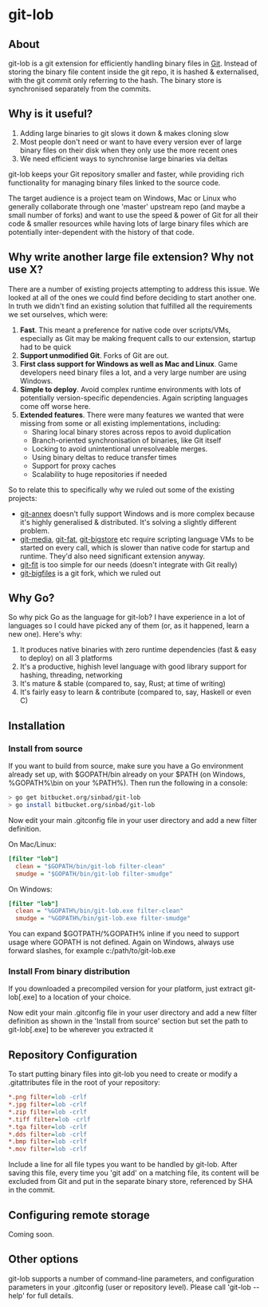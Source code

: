 # git-lob #
## About ##
git-lob is a git extension for efficiently handling binary files in [Git](http://git-scm.com). Instead of storing the binary file content inside the git repo, it is hashed & externalised, with the git commit only referring to the hash. The binary store is synchronised separately from the commits. 

## Why is it useful? ##
1. Adding large binaries to git slows it down & makes cloning slow
2. Most people don't need or want to have every version ever of large binary files on their disk when they only use the more recent ones
3. We need efficient ways to synchronise large binaries via deltas

git-lob keeps your Git repository smaller and faster, while providing rich functionality for managing binary files linked to the source code. 

The target audience is a project team on Windows, Mac or Linux who generally collaborate through one 'master' upstream repo (and maybe a small number of forks) and want to use the speed & power of Git for all their code & smaller resources while having lots of large binary files which are potentially inter-dependent with the history of that code.

## Why write another large file extension? Why not use X? ##
There are a number of existing projects attempting to address this issue. We looked at all of the ones we could find before deciding to start another one.
In truth we didn't find an existing solution that fulfilled all the requirements we set ourselves, which were:

1. **Fast**. This meant a preference for native code over scripts/VMs, especially as Git may be making frequent calls to our extension, startup had to be quick
2. **Support unmodified Git**. Forks of Git are out.
3. **First class support for Windows as well as Mac and Linux**. Game developers need binary files a lot, and a very large number are using Windows. 
4. **Simple to deploy**. Avoid complex runtime environments with lots of potentially version-specific dependencies. Again scripting languages come off worse here.
5. **Extended features**. There were many features we wanted that were missing from some or all existing implementations, including:
    * Sharing local binary stores across repos to avoid duplication
    * Branch-oriented synchronisation of binaries, like Git itself
    * Locking to avoid unintentional unresolveable merges. 
    * Using binary deltas to reduce transfer times
    * Support for proxy caches
    * Scalability to huge repositories if needed

So to relate this to specifically why we ruled out some of the existing projects:

* [git-annex](http://git-annex.branchable.com) doesn't fully support Windows and is more complex because it's highly generalised & distributed. It's solving a slightly different problem.
* [git-media](https://github.com/alebedev/git-media), [git-fat](https://github.com/jedbrown/git-fat), [git-bigstore](https://github.com/lionheart/git-bigstore) etc require scripting language VMs to be started on every call, which is slower than native code for startup and runtime. They'd also need significant extension anyway.
* [git-fit](https://github.com/dailymuse/git-fit) is too simple for our needs (doesn't integrate with Git really)
* [git-bigfiles](https://github.com/lionheart/git-bigstore) is a git fork, which we ruled out

## Why Go? ##
So why pick Go as the language for git-lob? I have experience in a lot of languages so I could have picked any of them (or, as it happened, learn a new one). Here's why:

1. It produces native binaries with zero runtime dependencies (fast & easy to deploy) on all 3 platforms
2. It's a productive, highish level language with good library support for hashing, threading, networking
3. It's mature & stable (compared to, say, Rust; at time of writing)
4. It's fairly easy to learn & contribute (compared to, say, Haskell or even C)

## Installation ##
### Install from source ###

If you want to build from source, make sure you have a Go environment already set up, with $GOPATH/bin already on your $PATH (on Windows, %GOPATH%\bin on your %PATH%). Then run the following in a console:
```bash
> go get bitbucket.org/sinbad/git-lob
> go install bitbucket.org/sinbad/git-lob
```

Now edit your main .gitconfig file in your user directory and add a new filter definition. 

On Mac/Linux:
```ini
[filter "lob"]
  clean = "$GOPATH/bin/git-lob filter-clean"
  smudge = "$GOPATH/bin/git-lob filter-smudge"
```

On Windows:
```ini
[filter "lob"]
  clean = "%GOPATH%/bin/git-lob.exe filter-clean"
  smudge = "%GOPATH%/bin/git-lob.exe filter-smudge"
```

You can expand $GOTPATH/%GOPATH% inline if you need to support usage where GOPATH is not defined. Again on Windows, always use forward slashes, for example c:/path/to/git-lob.exe

### Install From binary distribution ###
If you downloaded a precompiled version for your platform, just extract git-lob[.exe] to a location of your choice.

Now edit your main .gitconfig file in your user directory and add a new filter definition as shown in the 'Install from source' section but set the path to git-lob[.exe] to be wherever you extracted it

## Repository Configuration ##
To start putting binary files into git-lob you need to create or modify a .gitattributes file in the root of your repository:
```ini
*.png filter=lob -crlf
*.jpg filter=lob -crlf
*.zip filter=lob -crlf
*.tiff filter=lob -crlf
*.tga filter=lob -crlf
*.dds filter=lob -crlf
*.bmp filter=lob -crlf
*.mov filter=lob -crlf
```
Include a line for all file types you want to be handled by git-lob. After saving this file, every time you 'git add' on a matching file, its content will be excluded from Git and put in the separate binary store, referenced by SHA in the commit.

## Configuring remote storage ##

Coming soon.

## Other options ##
git-lob supports a number of command-line parameters, and configuration parameters in your .gitconfig (user or repository level). Please call 'git-lob --help' for full details.
